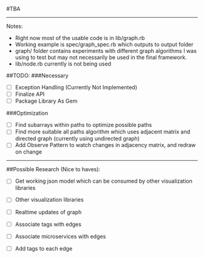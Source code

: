 #TBA

---
Notes:
* Right now most of the usable code is in lib/graph.rb
* Working example is spec/graph_spec.rb which outputs to output folder
* graph/ folder contains experiments with different graph algorithms I was using to test but may not necessarily be used in the final framework.
* lib/node.rb currently is not being used

##TODO:
###Necessary
- [ ] Exception Handling (Currently Not Implemented)
- [ ] Finalize API
- [ ] Package Library As Gem

###Optimization
- [ ] Find subarrays within paths to optimize possible paths
- [ ] Find more suitable all paths algorithm which uses adjacent matrix and directed graph (currently using undirected graph)
- [ ] Add Observe Pattern to watch changes in adjacency matrix, and redraw on change

---
##Possible Research (Nice to haves):
- [ ] Get working json model which can be consumed by other visualization libraries
- [ ] Other visualization libraries
- [ ] Realtime updates of graph
- [ ] Associate tags with edges
- [ ] Associate microservices with edges
- [ ] Add tags to each edge

